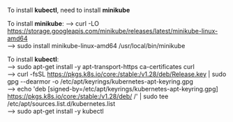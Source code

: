 To install **kubectl**, need to install **minikube**

To install **minikube**:
--> curl -LO https://storage.googleapis.com/minikube/releases/latest/minikube-linux-amd64 <br>
--> sudo install minikube-linux-amd64 /usr/local/bin/minikube <br>

To install **kubectl**: <br>
--> sudo apt-get install -y apt-transport-https ca-certificates curl <br>
--> curl -fsSL https://pkgs.k8s.io/core:/stable:/v1.28/deb/Release.key | sudo gpg --dearmor -o /etc/apt/keyrings/kubernetes-apt-keyring.gpg <br>
--> echo 'deb [signed-by=/etc/apt/keyrings/kubernetes-apt-keyring.gpg] https://pkgs.k8s.io/core:/stable:/v1.28/deb/ /' | sudo tee /etc/apt/sources.list.d/kubernetes.list <br>
--> sudo apt-get install -y kubectl <br>
